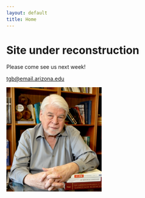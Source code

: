 ```yaml
---
layout: default
title: Home
---
```


# Site under reconstruction

Please come see us next week!

[tgb@email.arizona.edu](tgb@email.arizona.edu)

<img src="images/tgb.jpg" alt="alt text" width="250" padding="10px">
